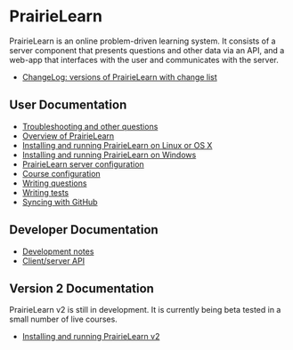 
# PrairieLearn

PrairieLearn is an online problem-driven learning system. It consists
of a server component that presents questions and other data via an
API, and a web-app that interfaces with the user and communicates with
the server.

* [ChangeLog: versions of PrairieLearn with change list](https://github.com/PrairieLearn/PrairieLearn/blob/master/ChangeLog.md)

## User Documentation

* [Troubleshooting and other questions](https://github.com/PrairieLearn/PrairieLearn/blob/master/doc/faq.md)
* [Overview of PrairieLearn](https://github.com/PrairieLearn/PrairieLearn/blob/master/doc/overview.md)
* [Installing and running PrairieLearn on Linux or OS X](https://github.com/PrairieLearn/PrairieLearn/blob/master/doc/installingLinux.md)
* [Installing and running PrairieLearn on Windows](https://github.com/PrairieLearn/PrairieLearn/blob/master/doc/installingWindows.md)
* [PrairieLearn server configuration](https://github.com/PrairieLearn/PrairieLearn/blob/master/doc/serverConfig.md)
* [Course configuration](https://github.com/PrairieLearn/PrairieLearn/blob/master/doc/courseConfig.md)
* [Writing questions](https://github.com/PrairieLearn/PrairieLearn/blob/master/doc/writingQuestions.md)
* [Writing tests](https://github.com/PrairieLearn/PrairieLearn/blob/master/doc/writingTests.md)
* [Syncing with GitHub](https://github.com/PrairieLearn/PrairieLearn/blob/master/doc/sync.md)

## Developer Documentation

* [Development notes](https://github.com/PrairieLearn/PrairieLearn/blob/master/doc/devNotes.md)
* [Client/server API](https://github.com/PrairieLearn/PrairieLearn/blob/master/doc/api.md)

## Version 2 Documentation

PrairieLearn v2 is still in development. It is currently being beta tested in a small number of live courses.

* [Installing and running PrairieLearn v2](https://github.com/PrairieLearn/PrairieLearn/blob/master/doc/api.md)
